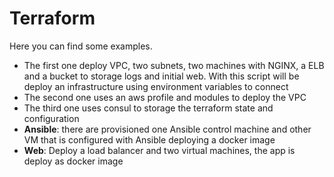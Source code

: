 # Terraform

Here you can find some examples.

- The first one deploy VPC, two subnets, two machines with NGINX, a ELB and a bucket to storage logs and initial web. With this script will be deploy an infrastructure using environment variables to connect
- The second one uses an aws profile and modules to deploy the VPC
- The third one uses consul to storage the terraform state and configuration
- **Ansible**: there are provisioned one Ansible control machine and other VM that is configured with Ansible deploying a docker image
- **Web**: Deploy a load balancer and two virtual machines, the app is deploy as docker image
